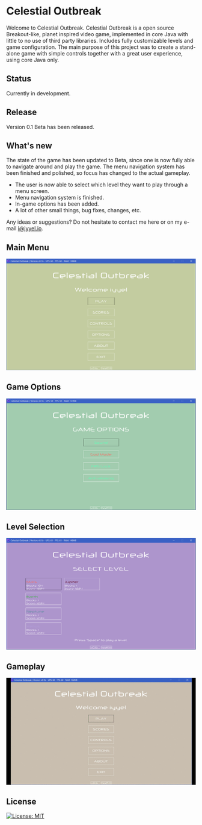 # Celestial Outbreak

Welcome to Celestial Outbreak. Celestial Outbreak is a open source Breakout-like, planet inspired video game, implemented in core Java with little to no use of third party libraries. Includes fully customizable levels and game configuration. The main purpose of this project was to create a stand-alone game with simple controls together with a great user experience, using core Java only.

## Status
Currently in development.

## Release
Version 0.1 Beta has been released.

## What's new
The state of the game has been updated to Beta, since one is now fully able to navigate around and play the game. The menu navigation system has been finished and polished, so focus has changed to the actual gameplay.

* The user is now able to select which level they want to play through a menu screen.
* Menu navigation system is finished.
* In-game options has been added.
* A lot of other small things, bug fixes, changes, etc.

Any ideas or suggestions? Do not hesitate to contact me here or on my e-mail i@iyyel.io.

## Main Menu
![Main Menu](img/welcome_screen.png)

## Game Options
![GameOptions](img/game_options.png)

## Level Selection
![LevelSelect](img/select_level.png)

## Gameplay
![Gameplay](img/gameplay.gif)


## License 
[![License: MIT](https://img.shields.io/badge/License-MIT-yellow.svg)](LICENSE.md)
